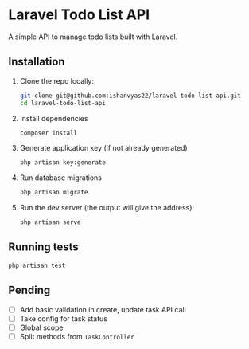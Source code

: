 # Laravel Todo List API


A simple API to manage todo lists built with Laravel.

## Installation

1. Clone the repo locally:
    ```sh
    git clone git@github.com:ishanvyas22/laravel-todo-list-api.git
    cd laravel-todo-list-api
    ```

2. Install dependencies
    ```sh
    composer install
    ```

3. Generate application key (if not already generated)
    ```sh
    php artisan key:generate
    ```

4. Run database migrations
    ```sh
    php artisan migrate
    ```

5. Run the dev server (the output will give the address):
    ```sh
    php artisan serve
    ```

## Running tests

```sh
php artisan test
```

## Pending

- [ ] Add basic validation in create, update task API call
- [ ] Take config for task status
- [ ] Global scope
- [ ] Split methods from `TaskController`
